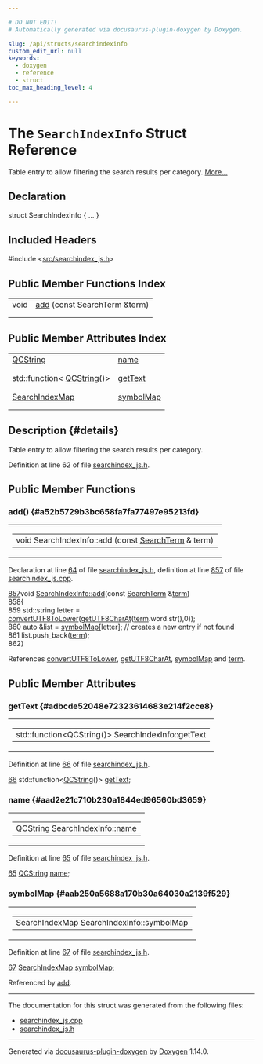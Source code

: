```yaml
---

# DO NOT EDIT!
# Automatically generated via docusaurus-plugin-doxygen by Doxygen.

slug: /api/structs/searchindexinfo
custom_edit_url: null
keywords:
  - doxygen
  - reference
  - struct
toc_max_heading_level: 4

---
```


<div class="doxyPage">

# The `SearchIndexInfo` Struct Reference

<p>Table entry to allow filtering the search results per category. <a href="#details">More...</a></p>

## Declaration

<div class="doxyDeclaration">
struct SearchIndexInfo { ... }
</div>

## Included Headers

<div class="doxyIncludesList">#include &lt;<a href="/web-doxygen/docs/api/files/src/searchindex-js-h">src/searchindex_js.h</a>&gt;
</div>

## Public Member Functions Index

<table class="doxyMembersIndex">

<tr class="doxyMemberIndexItem">
<td class="doxyMemberIndexItemType" align="left" valign="top">void</td>
<td class="doxyMemberIndexItemName" align="left" valign="top"><a href="#a52b5729b3bc658fa7fa77497e95213fd">add</a> (const SearchTerm &amp;term)</td>
</tr>
<tr class="doxyMemberIndexDescription">
<td class="doxyMemberIndexDescriptionLeft"></td>
<td class="doxyMemberIndexDescriptionRight">
</td>
</tr>
<tr class="doxyMemberIndexSeparator">
<td class="doxyMemberIndexSeparator" colspan="2"></td>
</tr>

</table>

## Public Member Attributes Index

<table class="doxyMembersIndex">

<tr class="doxyMemberIndexItem">
<td class="doxyMemberIndexItemType" align="left" valign="top"><a href="/web-doxygen/docs/api/classes/qcstring">QCString</a></td>
<td class="doxyMemberIndexItemName" align="left" valign="top"><a href="#aad2e21c710b230a1844ed96560bd3659">name</a></td>
</tr>
<tr class="doxyMemberIndexDescription">
<td class="doxyMemberIndexDescriptionLeft"></td>
<td class="doxyMemberIndexDescriptionRight">
</td>
</tr>
<tr class="doxyMemberIndexSeparator">
<td class="doxyMemberIndexSeparator" colspan="2"></td>
</tr>

<tr class="doxyMemberIndexItem">
<td class="doxyMemberIndexItemType" align="left" valign="top">std::function&lt; <a href="/web-doxygen/docs/api/classes/qcstring">QCString</a>()&gt;</td>
<td class="doxyMemberIndexItemName" align="left" valign="top"><a href="#adbcde52048e72323614683e214f2cce8">getText</a></td>
</tr>
<tr class="doxyMemberIndexDescription">
<td class="doxyMemberIndexDescriptionLeft"></td>
<td class="doxyMemberIndexDescriptionRight">
</td>
</tr>
<tr class="doxyMemberIndexSeparator">
<td class="doxyMemberIndexSeparator" colspan="2"></td>
</tr>

<tr class="doxyMemberIndexItem">
<td class="doxyMemberIndexItemType" align="left" valign="top"><a href="/web-doxygen/docs/api/files/src/searchindex-js-h/#a6fe653d20eef95da0fd767e131b796b7">SearchIndexMap</a></td>
<td class="doxyMemberIndexItemName" align="left" valign="top"><a href="#aab250a5688a170b30a64030a2139f529">symbolMap</a></td>
</tr>
<tr class="doxyMemberIndexDescription">
<td class="doxyMemberIndexDescriptionLeft"></td>
<td class="doxyMemberIndexDescriptionRight">
</td>
</tr>
<tr class="doxyMemberIndexSeparator">
<td class="doxyMemberIndexSeparator" colspan="2"></td>
</tr>

</table>

## Description {#details}

<p>Table entry to allow filtering the search results per category.</p>

<p>Definition at line 62 of file <a href="/web-doxygen/docs/api/files/src/searchindex-js-h">searchindex_js.h</a>.</p>

<div class="doxySectionDef">

## Public Member Functions

### add() {#a52b5729b3bc658fa7fa77497e95213fd}

<div class="doxyMemberItem">
<div class="doxyMemberProto">
<table class="doxyMemberLabels">
<tr class="doxyMemberLabels">
<td class="doxyMemberLabelsLeft">
<table class="doxyMemberName">
<tr>
<td class="doxyMemberName">void SearchIndexInfo::add (const <a href="/web-doxygen/docs/api/structs/searchterm">SearchTerm</a> &amp; term)</td>
</tr>
</table>
</td>
</tr>
</table>
</div>
<div class="doxyMemberDoc">


<p>Declaration at line <a href="/web-doxygen/docs/api/files/src/searchindex-js-h/#l00064">64</a> of file <a href="/web-doxygen/docs/api/files/src/searchindex-js-h">searchindex_js.h</a>, definition at line <a href="/web-doxygen/docs/api/files/src/searchindex-js-cpp/#l00857">857</a> of file <a href="/web-doxygen/docs/api/files/src/searchindex-js-cpp">searchindex_js.cpp</a>.</p>

<div class="doxyProgramListing">

<div class="doxyCodeLine"><span class="doxyLineNumber"><a href="#a52b5729b3bc658fa7fa77497e95213fd">857</a></span><span class="doxyLineContent"><span class="doxyHighlightKeywordType">void</span><span class="doxyHighlight"> <a href="#a52b5729b3bc658fa7fa77497e95213fd">SearchIndexInfo::add</a>(</span><span class="doxyHighlightKeyword">const</span><span class="doxyHighlight"> <a href="/web-doxygen/docs/api/structs/searchterm">SearchTerm</a> &amp;<a href="/web-doxygen/docs/api/files/src/message-h/#acdcc4bcb46c31bcfda7ef3e2364b9264">term</a>)</span></span></div>
<div class="doxyCodeLine"><span class="doxyLineNumber">858</span><span class="doxyLineContent"><span class="doxyHighlight">{</span></span></div>
<div class="doxyCodeLine"><span class="doxyLineNumber">859</span><span class="doxyLineContent"><span class="doxyHighlight">  std::string letter = <a href="/web-doxygen/docs/api/files/src/utf8-cpp/#a90000b3876f8ff0fed72d2c31ecdfe11">convertUTF8ToLower</a>(<a href="/web-doxygen/docs/api/files/src/utf8-cpp/#ac0c19c2bb475bc6f27dbf06345c865a3">getUTF8CharAt</a>(<a href="/web-doxygen/docs/api/files/src/message-h/#acdcc4bcb46c31bcfda7ef3e2364b9264">term</a>.word.str(),0));</span></span></div>
<div class="doxyCodeLine"><span class="doxyLineNumber">860</span><span class="doxyLineContent"><span class="doxyHighlight">  </span><span class="doxyHighlightKeyword">auto</span><span class="doxyHighlight"> &amp;list = <a href="#aab250a5688a170b30a64030a2139f529">symbolMap</a>[letter]; </span><span class="doxyHighlightComment">// creates a new entry if not found</span></span></div>
<div class="doxyCodeLine"><span class="doxyLineNumber">861</span><span class="doxyLineContent"><span class="doxyHighlight">  list.push_back(<a href="/web-doxygen/docs/api/files/src/message-h/#acdcc4bcb46c31bcfda7ef3e2364b9264">term</a>);</span></span></div>
<div class="doxyCodeLine"><span class="doxyLineNumber">862</span><span class="doxyLineContent"><span class="doxyHighlight">}</span></span></div>

</div>


References <a href="/web-doxygen/docs/api/files/src/utf8-cpp/#a90000b3876f8ff0fed72d2c31ecdfe11">convertUTF8ToLower</a>, <a href="/web-doxygen/docs/api/files/src/utf8-cpp/#ac0c19c2bb475bc6f27dbf06345c865a3">getUTF8CharAt</a>, <a href="#aab250a5688a170b30a64030a2139f529">symbolMap</a> and <a href="/web-doxygen/docs/api/files/src/message-h/#acdcc4bcb46c31bcfda7ef3e2364b9264">term</a>.
</div>
</div>

</div>

<div class="doxySectionDef">

## Public Member Attributes

### getText {#adbcde52048e72323614683e214f2cce8}

<div class="doxyMemberItem">
<div class="doxyMemberProto">
<table class="doxyMemberLabels">
<tr class="doxyMemberLabels">
<td class="doxyMemberLabelsLeft">
<table class="doxyMemberName">
<tr>
<td class="doxyMemberName">std::function&lt;QCString()&gt; SearchIndexInfo::getText</td>
</tr>
</table>
</td>
</tr>
</table>
</div>
<div class="doxyMemberDoc">


<p>Definition at line <a href="/web-doxygen/docs/api/files/src/searchindex-js-h/#l00066">66</a> of file <a href="/web-doxygen/docs/api/files/src/searchindex-js-h">searchindex_js.h</a>.</p>

<div class="doxyProgramListing">

<div class="doxyCodeLine"><span class="doxyLineNumber"><a href="#adbcde52048e72323614683e214f2cce8">66</a></span><span class="doxyLineContent"><span class="doxyHighlight">  std::function&lt;<a href="/web-doxygen/docs/api/classes/qcstring">QCString</a>()&gt; <a href="#adbcde52048e72323614683e214f2cce8">getText</a>;</span></span></div>

</div>

</div>
</div>

### name {#aad2e21c710b230a1844ed96560bd3659}

<div class="doxyMemberItem">
<div class="doxyMemberProto">
<table class="doxyMemberLabels">
<tr class="doxyMemberLabels">
<td class="doxyMemberLabelsLeft">
<table class="doxyMemberName">
<tr>
<td class="doxyMemberName">QCString SearchIndexInfo::name</td>
</tr>
</table>
</td>
</tr>
</table>
</div>
<div class="doxyMemberDoc">


<p>Definition at line <a href="/web-doxygen/docs/api/files/src/searchindex-js-h/#l00065">65</a> of file <a href="/web-doxygen/docs/api/files/src/searchindex-js-h">searchindex_js.h</a>.</p>

<div class="doxyProgramListing">

<div class="doxyCodeLine"><span class="doxyLineNumber"><a href="#aad2e21c710b230a1844ed96560bd3659">65</a></span><span class="doxyLineContent"><span class="doxyHighlight">  <a href="/web-doxygen/docs/api/classes/qcstring">QCString</a> <a href="#aad2e21c710b230a1844ed96560bd3659">name</a>;</span></span></div>

</div>

</div>
</div>

### symbolMap {#aab250a5688a170b30a64030a2139f529}

<div class="doxyMemberItem">
<div class="doxyMemberProto">
<table class="doxyMemberLabels">
<tr class="doxyMemberLabels">
<td class="doxyMemberLabelsLeft">
<table class="doxyMemberName">
<tr>
<td class="doxyMemberName">SearchIndexMap SearchIndexInfo::symbolMap</td>
</tr>
</table>
</td>
</tr>
</table>
</div>
<div class="doxyMemberDoc">


<p>Definition at line <a href="/web-doxygen/docs/api/files/src/searchindex-js-h/#l00067">67</a> of file <a href="/web-doxygen/docs/api/files/src/searchindex-js-h">searchindex_js.h</a>.</p>

<div class="doxyProgramListing">

<div class="doxyCodeLine"><span class="doxyLineNumber"><a href="#aab250a5688a170b30a64030a2139f529">67</a></span><span class="doxyLineContent"><span class="doxyHighlight">  <a href="/web-doxygen/docs/api/files/src/searchindex-js-h/#a6fe653d20eef95da0fd767e131b796b7">SearchIndexMap</a> <a href="#aab250a5688a170b30a64030a2139f529">symbolMap</a>;</span></span></div>

</div>


Referenced by <a href="#a52b5729b3bc658fa7fa77497e95213fd">add</a>.
</div>
</div>

</div>

<hr/>

<p>The documentation for this struct was generated from the following files:</p>

<ul>
<li><a href="/web-doxygen/docs/api/files/src/searchindex-js-cpp">searchindex_js.cpp</a></li>
<li><a href="/web-doxygen/docs/api/files/src/searchindex-js-h">searchindex_js.h</a></li>
</ul>

<hr/>

<p class="doxyGeneratedBy">Generated via <a href="https://github.com/xpack/docusaurus-plugin-doxygen">docusaurus-plugin-doxygen</a> by <a href="https://www.doxygen.nl">Doxygen</a> 1.14.0.</p>

</div>
